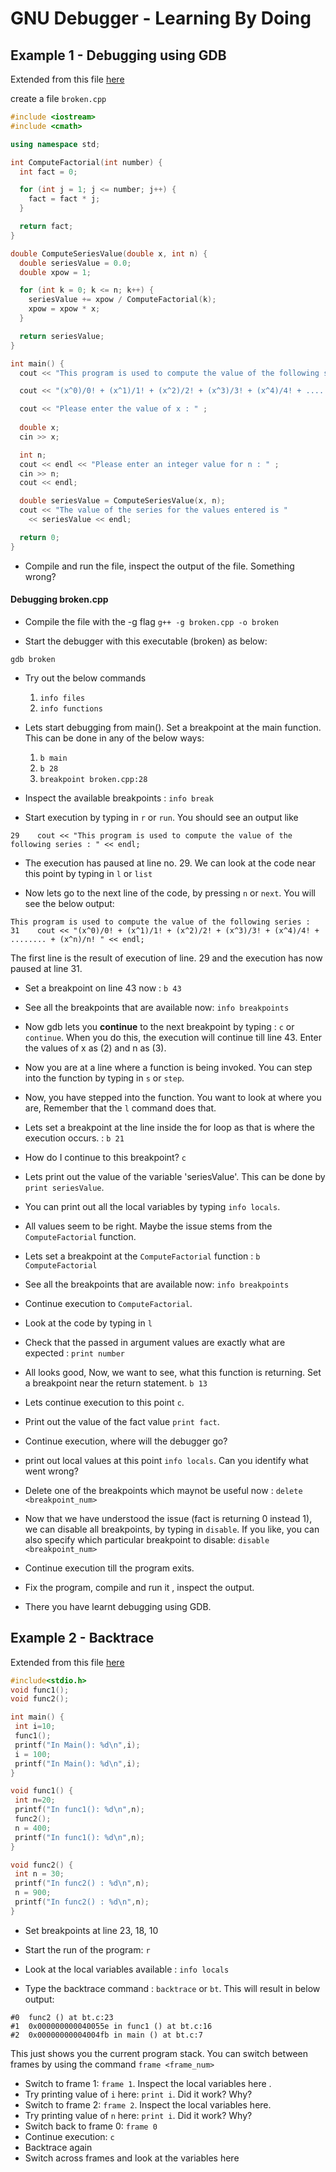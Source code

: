 # GNU Debugger - Learning By Doing

## Example 1 - Debugging using GDB

Extended from this file [here](https://cs.baylor.edu/~donahoo/tools/gdb/tutorial.html)

create a file `broken.cpp`

```cpp
#include <iostream>
#include <cmath>

using namespace std;

int ComputeFactorial(int number) {
  int fact = 0;

  for (int j = 1; j <= number; j++) {
    fact = fact * j;
  }

  return fact;
}

double ComputeSeriesValue(double x, int n) {
  double seriesValue = 0.0;
  double xpow = 1;

  for (int k = 0; k <= n; k++) {
    seriesValue += xpow / ComputeFactorial(k);
    xpow = xpow * x;
  }

  return seriesValue;
}

int main() {
  cout << "This program is used to compute the value of the following series : " << endl;

  cout << "(x^0)/0! + (x^1)/1! + (x^2)/2! + (x^3)/3! + (x^4)/4! + ........ + (x^n)/n! " << endl;

  cout << "Please enter the value of x : " ;
  
  double x;
  cin >> x;

  int n;
  cout << endl << "Please enter an integer value for n : " ;
  cin >> n;
  cout << endl;

  double seriesValue = ComputeSeriesValue(x, n);
  cout << "The value of the series for the values entered is " 
	<< seriesValue << endl;

  return 0;
}

```
* Compile and run the file, inspect the output of the file. Something wrong?

#### Debugging broken.cpp

* Compile the file with the -g flag 
`g++ -g broken.cpp -o broken`

* Start the debugger with this executable (broken) as below:

`gdb broken`

* Try out the below commands

  1. `info files`
  2. `info functions`

* Lets start debugging from main(). Set a breakpoint at the main function.
This can be done in any of the below ways:

  1. `b main`
  2. `b 28`
  3. `breakpoint broken.cpp:28`
  
* Inspect the available breakpoints : `info break`

* Start execution by typing in `r` or `run`. You should see an output like

```
29	  cout << "This program is used to compute the value of the following series : " << endl;
```

* The execution has paused at line no. 29. We can look at the code near this point by typing in `l` or `list`

* Now lets go to the next line of the code, by pressing `n` or `next`. You will see the below output:

```
This program is used to compute the value of the following series : 
31	  cout << "(x^0)/0! + (x^1)/1! + (x^2)/2! + (x^3)/3! + (x^4)/4! + ........ + (x^n)/n! " << endl;
```
The first line is the result of execution of line. 29 and the execution has now paused at line 31.

* Set a breakpoint on line 43 now : `b 43`

* See all the breakpoints that are available now: `info breakpoints`

* Now gdb lets you <b>continue</b> to the next breakpoint by typing : `c` or `continue`. 
When you do this, the execution will continue till line 43. Enter the values of x as (2) and n as (3).

* Now you are at a line where a function is being invoked. You can step into the function by typing in `s` or `step`.

* Now, you have stepped into the function. You want to look at where you are, Remember that the `l` command does that.

* Lets set a breakpoint at the line inside the for loop as that is where the execution occurs. : `b 21`

* How do I continue to this breakpoint? `c`

* Lets print out the value of the variable 'seriesValue'. This can be done by `print seriesValue`.

* You can print out all the local variables by typing `info locals`.

* All values seem to be right. Maybe the issue stems from the `ComputeFactorial` function.

* Lets set a breakpoint at the `ComputeFactorial` function : `b ComputeFactorial`

* See all the breakpoints that are available now: `info breakpoints`

* Continue execution to `ComputeFactorial`. 

* Look at the code by typing in `l`

* Check that the passed in argument values are exactly what are expected : `print number`

* All looks good, Now, we want to see, what this function is returning. Set a breakpoint near the return statement.
`b 13`

* Lets continue execution to this point `c`.

* Print out the value of the fact value `print fact`.

* Continue execution, where will the debugger go? 

* print out local values at this point `info locals`. Can you identify what went wrong?

* Delete one of the breakpoints which maynot be useful now : `delete <breakpoint_num>`

* Now that we have understood the issue (fact is returning 0 instead 1), we can disable all breakpoints, by typing in `disable`.
If you like, you can also specify which particular breakpoint to disable: `disable <breakpoint_num>`

* Continue execution till the program exits.

* Fix the program, compile and run it , inspect the output.

* There you have learnt debugging using GDB. 

## Example 2 - Backtrace

Extended from this file [here](https://www.thegeekstuff.com/2014/01/gdb-backtrace/)

```cpp
#include<stdio.h>	 	 
void func1();	 	 
void func2();	 	 

int main() {	 	 
 int i=10;	 	 
 func1();	 	 
 printf("In Main(): %d\n",i);	 	 
 i = 100;
 printf("In Main(): %d\n",i);	 	 
}

void func1() {	 	 
 int n=20;	 	 
 printf("In func1(): %d\n",n);	 	 
 func2();	 	 
 n = 400;
 printf("In func1(): %d\n",n); 
}

void func2() {	 	 
 int n = 30;	 	 
 printf("In func2() : %d\n",n);	 	 
 n = 900;
 printf("In func2() : %d\n",n);	 	 
}
```

* Set breakpoints at line 23, 18, 10 
* Start the run of the program: `r`
* Look at the local variables available : `info locals`

* Type the backtrace command : `backtrace` or `bt`. This will result in below output:

```
#0  func2 () at bt.c:23
#1  0x000000000040055e in func1 () at bt.c:16
#2  0x00000000004004fb in main () at bt.c:7
```

This just shows you the current program stack. You can switch between frames by using the command `frame <frame_num>`

* Switch to frame 1: `frame 1`. Inspect the local variables here .
* Try printing value of `i` here: `print i`. Did it work? Why?
* Switch to frame 2: `frame 2`. Inspect the local variables here. 
* Try printing value of `n` here: `print i`. Did it work? Why?
* Switch back to frame 0: `frame 0`
* Continue execution: `c`
* Backtrace again
* Switch across frames and look at the variables here
